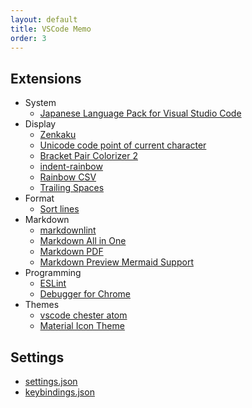 ```yaml
---
layout: default
title: VSCode Memo
order: 3
---
```

## Extensions

- System
  - [Japanese Language Pack for Visual Studio Code](https://marketplace.visualstudio.com/items?itemName=MS-CEINTL.vscode-language-pack-ja)
- Display
  - [Zenkaku](https://marketplace.visualstudio.com/items?itemName=mosapride.zenkaku)
  - [Unicode code point of current character](https://marketplace.visualstudio.com/items?itemName=zeithaste.cursorCharCode)
  - [Bracket Pair Colorizer 2](https://marketplace.visualstudio.com/items?itemName=CoenraadS.bracket-pair-colorizer-2)
  - [indent-rainbow](https://marketplace.visualstudio.com/items?itemName=oderwat.indent-rainbow)
  - [Rainbow CSV](https://marketplace.visualstudio.com/items?itemName=mechatroner.rainbow-csv)
  - [Trailing Spaces](https://marketplace.visualstudio.com/items?itemName=shardulm94.trailing-spaces)
- Format
  - [Sort lines](https://marketplace.visualstudio.com/items?itemName=Tyriar.sort-lines)
- Markdown
  - [markdownlint](https://marketplace.visualstudio.com/items?itemName=DavidAnson.vscode-markdownlint)
  - [Markdown All in One](https://marketplace.visualstudio.com/items?itemName=yzhang.markdown-all-in-one)
  - [Markdown PDF](https://marketplace.visualstudio.com/items?itemName=yzane.markdown-pdf)
  - [Markdown Preview Mermaid Support](https://marketplace.visualstudio.com/items?itemName=bierner.markdown-mermaid)
- Programming
  - [ESLint](https://marketplace.visualstudio.com/items?itemName=dbaeumer.vscode-eslint)
  - [Debugger for Chrome](https://marketplace.visualstudio.com/items?itemName=msjsdiag.debugger-for-chrome)
- Themes
  - [vscode chester atom](https://marketplace.visualstudio.com/items?itemName=chriseckenrode.vscode-chester-atom)
  - [Material Icon Theme](https://marketplace.visualstudio.com/items?itemName=PKief.material-icon-theme)

## Settings

- [settings.json](User/settings.json)
- [keybindings.json](User/keybindings.json)
